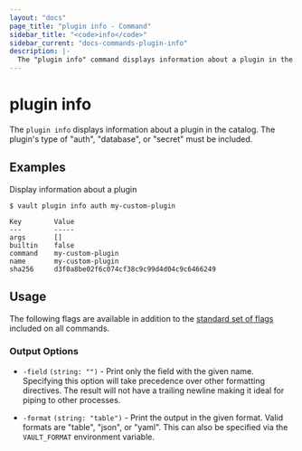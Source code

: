 ```yaml
---
layout: "docs"
page_title: "plugin info - Command"
sidebar_title: "<code>info</code>"
sidebar_current: "docs-commands-plugin-info"
description: |-
  The "plugin info" command displays information about a plugin in the catalog.
---
```


# plugin info

The `plugin info` displays information about a plugin in the catalog.
The plugin's type of "auth", "database", or "secret" must be included.

## Examples

Display information about a plugin

```text
$ vault plugin info auth my-custom-plugin

Key        Value
---        -----
args       []
builtin    false
command    my-custom-plugin
name       my-custom-plugin
sha256     d3f0a8be02f6c074cf38c9c99d4d04c9c6466249
```

## Usage

The following flags are available in addition to the [standard set of
flags](/docs/commands/index.html) included on all commands.

### Output Options

- `-field` `(string: "")` - Print only the field with the given name. Specifying
  this option will take precedence over other formatting directives. The result
  will not have a trailing newline making it ideal for piping to other
  processes.

- `-format` `(string: "table")` - Print the output in the given format. Valid
  formats are "table", "json", or "yaml". This can also be specified via the
  `VAULT_FORMAT` environment variable.
